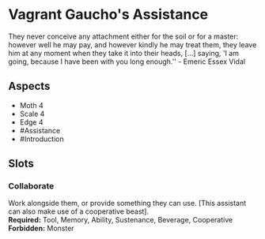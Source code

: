 # Vagrant Gaucho's Assistance
They never conceive any attachment either for the soil or for a master: however well he may pay, and however kindly he may treat them, they leave him at any moment when they take it into their heads, \[...] saying, 'I am going, because I have been with you long enough.'' - Emeric Essex Vidal
## Aspects
- Moth 4
- Scale 4
- Edge 4
- #Assistance
-  #Introduction 
## Slots
### Collaborate
Work alongside them, or provide something they can use. \[This  assistant can also make use of a cooperative beast].<br>**Required:** Tool, Memory, Ability, Sustenance, Beverage, Cooperative<br>**Forbidden:** Monster